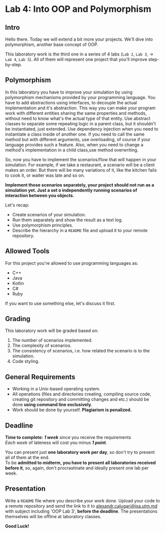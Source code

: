 # Lab 4: Into OOP and Polymorphism

## Intro

Hello there. Today we will extend a bit more your projects. We'll dive into polymorphism, another base concept of OOP.

This laboratory work is the third one in a series of 4 labs (`Lab 2`, `Lab 3`, -> `Lab 4`, `Lab 5`). All of them will represent one project that you'll improve step-by-step.

## Polymorphism

In this laboratory you have to improve your simulation by using polymorphism mechanisms provided by your programming language. You have to add abstractions using interfaces, to decouple the actual implementation and it's abstraction. This way you can make your program work with different entities sharing the same properties and methods, without need to know what's the actual type of that entity. Use abstract classes to separate some repeating logic in a parent class, but it shouldn't be instantiated, just extended. Use dependency injection when you need to instantiate a class inside of another one. If you need to call the same method but with different arguments, use overloading, of course if your language provides such a feature. Also, when you need to change a method's implementation in a child class,use method overwriting.

So, now you have to implement the scenarios/flow that will happen in your simulation. For example, if we take a restaurant, a scenario will be a client makes an order. But there will be many variations of it, like the kitchen fails to cook it, or waiter was late and so on. 

**Implement those scenarios separately, your project should not run as a simulation yet. Just a set o independently running scenarios of interaction between you objects.**

Let's recap:
* Create scenarios of your simulation.
* Run them separately and show the result as a text log.
* Use polymorphism principles.
* Describe the hierarchy in a `README` file and upload it to your remote repository.

## Allowed Tools

For this project you're allowed to use programming languages as:
* C++
* Java
* Kotlin
* C#
* Ruby

If you want to use something else, let's discuss it first.

## Grading

This laboratory work will be graded based on:
1. The number of scenarios implemented.
1. The complexity of scenarios.
1. The consistency of scenarios, i.e. how related the scenario is to the simulation.
1. Code styling.

## General Requirements

* Working in a Unix-based operating system.
* All operations (files and directories creating, compiling source code, creating git repository and committing changes and etc.) should be done **using command line exclusively**.
* Work should be done by yourself. **Plagiarism is penalized.**

## Deadline

**Time to complete:** _**1 week**_ since you receive the requirements \
_Each week_ of lateness will cost you minus _**1 point**_.

You can present just **one laboratory work per day**, so don't try to present all of them at the end. \
To be **admitted to midterm, you have to present all laboratories received before it**, so, again, don't procrastinate and ideally present one lab per week.

## Presentation

Write a `README` file where you describe your work done.
Upload your code to a remote repository and send the link to it to <alexandr.calugari@isa.utm.md> with subject including 'OOP Lab 3', **before the deadline**.
The presentations themselves will be offline at laboratory classes.

**Good Luck!**